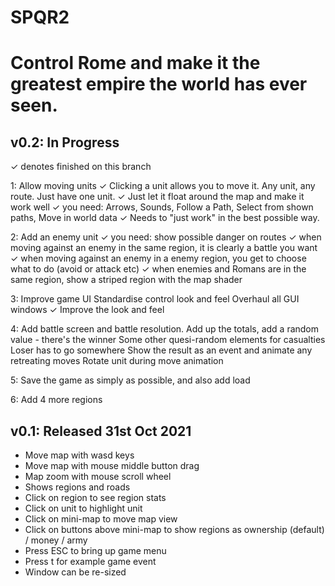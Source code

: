 # SPQR2

Control Rome and make it the greatest empire the world has ever seen.
=====================================================================

v0.2: In Progress
-----------------

✓ denotes finished on this branch

1: Allow moving units
	✓ Clicking a unit allows you to move it. Any unit, any route. Just have one unit.
	✓ Just let it float around the map and make it work well
	✓ you need: Arrows, Sounds, Follow a Path, Select from shown paths, Move in world data
	✓ Needs to "just work" in the best possible way.

2: Add an enemy unit
	✓ you need: show possible danger on routes
	✓ when moving against an enemy in the same region, it is clearly a battle you want
	✓ when moving against an enemy in a enemy region, you get to choose what to do (avoid or attack etc)
	✓ when enemies and Romans are in the same region, show a striped region with the map shader

3: Improve game UI
	Standardise control look and feel
	Overhaul all GUI windows
	✓ Improve the look and feel

4: Add battle screen and battle resolution.
	Add up the totals, add a random value - there's the winner
	Some other quesi-random elements for casualties
	Loser has to go somewhere
	Show the result as an event and animate any retreating moves
	Rotate unit during move animation

5: Save the game as simply as possible, and also add load

6: Add 4 more regions


v0.1: Released 31st Oct 2021
----------------------------

* Move map with wasd keys
* Move map with mouse middle button drag
* Map zoom with mouse scroll wheel
* Shows regions and roads
* Click on region to see region stats
* Click on unit to highlight unit
* Click on mini-map to move map view
* Click on buttons above mini-map to show regions as ownership (default) / money / army
* Press ESC to bring up game menu
* Press t for example game event
* Window can be re-sized
